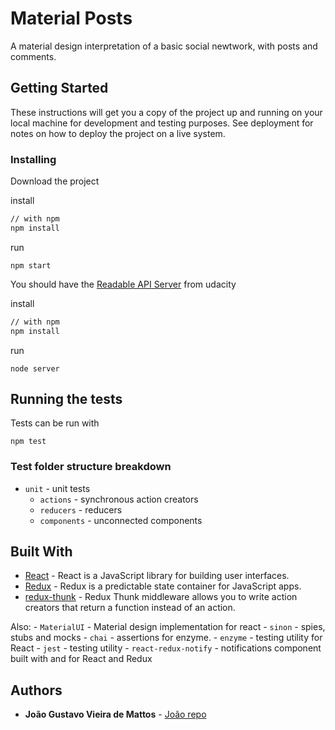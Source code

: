 # Material Posts

A material design interpretation of a basic social newtwork, with posts and comments.

## Getting Started

These instructions will get you a copy of the project up and running on your local machine for development and testing purposes. See deployment for notes on how to deploy the project on a live system.

### Installing

Download the project

install

```sh
// with npm
npm install
```

run

```
npm start
```

You should have the [Readable API Server](https://github.com/udacity/reactnd-project-readable-starter) from udacity

install

```sh
// with npm
npm install
```

run

```
node server
```

## Running the tests

Tests can be run with

```
npm test
```

### Test folder structure breakdown

- `unit` - unit tests
  - `actions` - synchronous action creators
  - `reducers` - reducers
  - `components` - unconnected components

## Built With

- [React](https://github.com/facebook/react) - React is a JavaScript library for building user interfaces.
- [Redux](https://github.com/reduxjs/redux) - Redux is a predictable state container for JavaScript apps.
- [redux-thunk](https://rometools.github.io/rome/) - Redux Thunk middleware allows you to write action creators that return a function instead of an action.

Also: - `MaterialUI` - Material design implementation for react - `sinon` - spies, stubs and mocks - `chai` - assertions for enzyme. - `enzyme` - testing utility for React - `jest` - testing utility - `react-redux-notify` - notifications component built with and for React and Redux

## Authors

- **João Gustavo Vieira de Mattos** - [João repo](https://github.com/jgdemattos)
